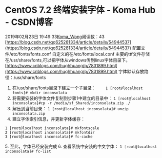 # CentOS 7.2  终端安装字体 - Koma Hub - CSDN博客
2019年02月23日 19:49:33[Koma_Wong](https://me.csdn.net/Rong_Toa)阅读数：43
[https://blog.csdn.net/qq625281334/article/details/54944537](https://blog.csdn.net/qq625281334/article/details/54944537)
配置文件/etc/fonts/fonts.conf
自定义的在/etc/fonts/local.conf
主要的ttf文件存储在/usr/share/fonts,可以把字体从windows传到linux字体目录下。
[https://www.cnblogs.com/hughhuang/p/7831899.html](https://www.cnblogs.com/hughhuang/p/7831899.html)
字体默认存放路径：/usr/share/fonts
1. 在/usr/share/fonts目录下建立一个子目录：　　
`1 [root@localhost fonts]# mkdir inconsolata `
2. 将需要安装的字体文件复制到步骤1中建立的目录中：
`1 [root@localhost inconsolata]#cp -r /media/sf_Shared/inconsolata.zip ./`
3. 解压到当前目录：
`1 [root@localhost inconsolata]# unzip inconsolata.zip`
4. 建立字体索引信息，并更新字体缓存：
```
1 [root@localhost inconsolata]# mkfontscale
2 [root@localhost inconsolata]# mkfontdir
3 [root@localhost inconsolata]# fc-cache
```
5. 至此，字体已经安装完成
6. 查看系统中安装的中文字体：
`1 [root@localhost inconsolata]# fc-list`
